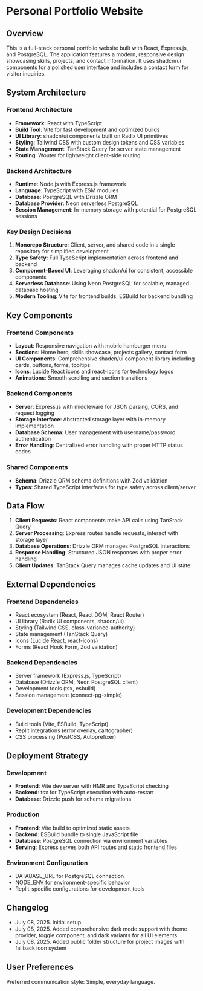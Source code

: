 # Personal Portfolio Website

## Overview

This is a full-stack personal portfolio website built with React, Express.js, and PostgreSQL. The application features a modern, responsive design showcasing skills, projects, and contact information. It uses shadcn/ui components for a polished user interface and includes a contact form for visitor inquiries.

## System Architecture

### Frontend Architecture
- **Framework**: React with TypeScript
- **Build Tool**: Vite for fast development and optimized builds
- **UI Library**: shadcn/ui components built on Radix UI primitives
- **Styling**: Tailwind CSS with custom design tokens and CSS variables
- **State Management**: TanStack Query for server state management
- **Routing**: Wouter for lightweight client-side routing

### Backend Architecture
- **Runtime**: Node.js with Express.js framework
- **Language**: TypeScript with ESM modules
- **Database**: PostgreSQL with Drizzle ORM
- **Database Provider**: Neon serverless PostgreSQL
- **Session Management**: In-memory storage with potential for PostgreSQL sessions

### Key Design Decisions
1. **Monorepo Structure**: Client, server, and shared code in a single repository for simplified development
2. **Type Safety**: Full TypeScript implementation across frontend and backend
3. **Component-Based UI**: Leveraging shadcn/ui for consistent, accessible components
4. **Serverless Database**: Using Neon PostgreSQL for scalable, managed database hosting
5. **Modern Tooling**: Vite for frontend builds, ESBuild for backend bundling

## Key Components

### Frontend Components
- **Layout**: Responsive navigation with mobile hamburger menu
- **Sections**: Home hero, skills showcase, projects gallery, contact form
- **UI Components**: Comprehensive shadcn/ui component library including cards, buttons, forms, tooltips
- **Icons**: Lucide React icons and react-icons for technology logos
- **Animations**: Smooth scrolling and section transitions

### Backend Components
- **Server**: Express.js with middleware for JSON parsing, CORS, and request logging
- **Storage Interface**: Abstracted storage layer with in-memory implementation
- **Database Schema**: User management with username/password authentication
- **Error Handling**: Centralized error handling with proper HTTP status codes

### Shared Components
- **Schema**: Drizzle ORM schema definitions with Zod validation
- **Types**: Shared TypeScript interfaces for type safety across client/server

## Data Flow

1. **Client Requests**: React components make API calls using TanStack Query
2. **Server Processing**: Express routes handle requests, interact with storage layer
3. **Database Operations**: Drizzle ORM manages PostgreSQL interactions
4. **Response Handling**: Structured JSON responses with proper error handling
5. **Client Updates**: TanStack Query manages cache updates and UI state

## External Dependencies

### Frontend Dependencies
- React ecosystem (React, React DOM, React Router)
- UI library (Radix UI components, shadcn/ui)
- Styling (Tailwind CSS, class-variance-authority)
- State management (TanStack Query)
- Icons (Lucide React, react-icons)
- Forms (React Hook Form, Zod validation)

### Backend Dependencies
- Server framework (Express.js, TypeScript)
- Database (Drizzle ORM, Neon PostgreSQL client)
- Development tools (tsx, esbuild)
- Session management (connect-pg-simple)

### Development Dependencies
- Build tools (Vite, ESBuild, TypeScript)
- Replit integrations (error overlay, cartographer)
- CSS processing (PostCSS, Autoprefixer)

## Deployment Strategy

### Development
- **Frontend**: Vite dev server with HMR and TypeScript checking
- **Backend**: tsx for TypeScript execution with auto-restart
- **Database**: Drizzle push for schema migrations

### Production
- **Frontend**: Vite build to optimized static assets
- **Backend**: ESBuild bundle to single JavaScript file
- **Database**: PostgreSQL connection via environment variables
- **Serving**: Express serves both API routes and static frontend files

### Environment Configuration
- DATABASE_URL for PostgreSQL connection
- NODE_ENV for environment-specific behavior
- Replit-specific configurations for development tools

## Changelog

- July 08, 2025. Initial setup
- July 08, 2025. Added comprehensive dark mode support with theme provider, toggle component, and dark variants for all UI elements  
- July 08, 2025. Added public folder structure for project images with fallback icon system

## User Preferences

Preferred communication style: Simple, everyday language.